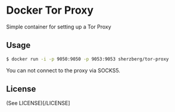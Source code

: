 Docker Tor Proxy
================

Simple container for setting up a Tor Proxy

Usage
-----

```bash
$ docker run -i -p 9050:9050 -p 9053:9053 sherzberg/tor-proxy
```

You can  not connect to the proxy via SOCKS5.

License
-------

(See LICENSE)[/LICENSE]

